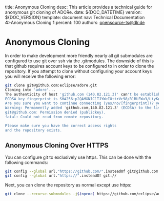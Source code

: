 title:      Anonymous Cloning
desc:       This article provides a technical guide for anonymous git cloning of ADORe.
date:       ${DOC_DATETIME}
version:    ${DOC_VERSION}
template:   document
nav:        Technical Documentation __4__>Anonymous Cloning __1__
percent:    100
authors:    opensource-ts@dlr.de
           
# Anonymous Cloning
In order to make development more friendly nearly all git submodules are 
configured to use git over ssh via the .gitmodules. The downside of this is that
github requires account keys to be configured to in order to clone the repository.
If you attempt to clone without configuring your account keys you will receive 
the following error:

```bash
git clone git@github.com:eclipse/adore.git
Cloning into 'adore'...
The authenticity of host 'github.com (140.82.121.3)' can't be established.
ECDSA key fingerprint is SHA256:p2QAMXNIC1TJYWeIOttrVc98/R1BUFWu3/LiyKgUfQM.
Are you sure you want to continue connecting (yes/no/[fingerprint])? yes
Warning: Permanently added 'github.com,140.82.121.3' (ECDSA) to the list of known hosts.
git@github.com: Permission denied (publickey).
fatal: Could not read from remote repository.

Please make sure you have the correct access rights
and the repository exists.
```

## Anonymous Cloning Over HTTPS

You can configure git to exclusively use https. This can be done with the 
following commands:

```bash
git config --global url."https://github.com/".insteadOf git@github.com:
git config --global url."https://".insteadOf git://
```

Next, you can clone the repository as normal except use https:
```bash
git clone --recurse-submodules -j$(nproc) https://github.com/eclipse/adore.git
```
